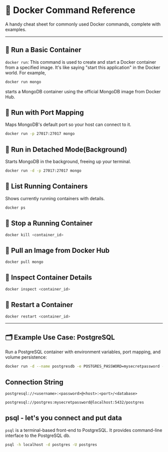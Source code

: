 # 🐳 Docker Command Reference

A handy cheat sheet for commonly used Docker commands, complete with examples.

---

## 🔹 Run a Basic Container
`docker run`:  This command is used to create and start a Docker container from a specified image. It's like saying "start this application" in the Docker world. For example,
```bash
docker run mongo
```
starts a MongoDB container using the official MongoDB image from Docker Hub.

## 🔹 Run with Port Mapping
Maps MongoDB's default port so your host can connect to it.
```bash
docker run -p 27017:27017 mongo
```

## 🔹 Run in Detached Mode(Background)
Starts MongoDB in the background, freeing up your terminal.
```bash
docker run -d -p 27017:27017 mongo
```

## 🔹 List Running Containers
Shows currently running containers with details.
```bash
docker ps
```

## 🔹 Stop a Running Container
```bash
docker kill <container_id>
```

## 🔹 Pull an Image from Docker Hub
```bash
docker pull mongo
```

## 🔹 Inspect Container Details
```bash
docker inspect <container_id>
```

## 🔹 Restart a Container
```bash
docker restart <container_id>
```

---

## 🗂 Example Use Case: PostgreSQL

Run a PostgreSQL container with environment variables, port mapping, and volume persistence:

```bash
docker run -d --name postgresdb -e POSTGRES_PASSWORD=mysecretpassword -e POSTGRES_DB=mydatabase -p 5432:5432 postgres
```

## Connection String
`postgresql://<username>:<password>@<host>:<port>/<database>`
```bash
postgresql://postgres:mysecretpassword@localhost:5432/postgres
```

## psql - let's you connect and put data
`psql` is a terminal-based front-end to PostgreSQL. It provides command-line interface to the PostgreSQL db.
```bash
psql -h localhost -d postgres -U postgres
```
